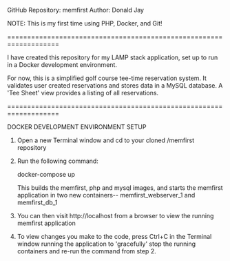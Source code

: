 GitHub Repository: memfirst
Author: Donald Jay

NOTE: This is my first time using PHP, Docker, and Git!

===================================================================

I have created this repository for my LAMP stack application, set up to run in a Docker development environment.

For now, this is a simplified golf course tee-time reservation system. It validates user created reservations and stores data in a MySQL database. A 'Tee Sheet' view provides a listing of all reservations.

===================================================================

DOCKER DEVELOPMENT ENVIRONMENT SETUP

1. Open a new Terminal window and cd to your cloned /memfirst repository

2. Run the following command:

    docker-compose up

    This builds the memfirst, php and mysql images, and starts the memfirst application in two new containers-- memfirst_webserver_1 and memfirst_db_1

3. You can then visit http://localhost from a browser to view the running memfirst application

4. To view changes you make to the code, press Ctrl+C in the Terminal window running the application to 'gracefully' stop the running containers and re-run the command from step 2. 
